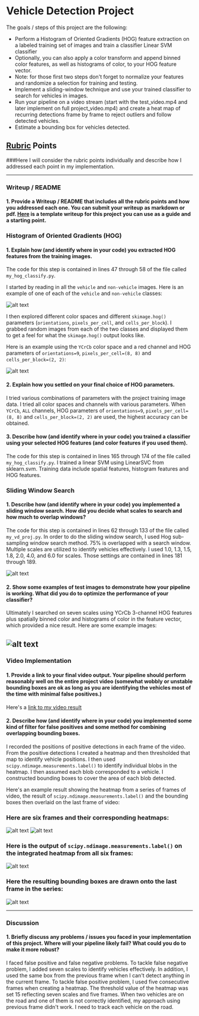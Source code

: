 
# **Vehicle Detection Project**

The goals / steps of this project are the following:

* Perform a Histogram of Oriented Gradients (HOG) feature extraction on a labeled training set of images and train a classifier Linear SVM classifier
* Optionally, you can also apply a color transform and append binned color features, as well as histograms of color, to your HOG feature vector.
* Note: for those first two steps don't forget to normalize your features and randomize a selection for training and testing.
* Implement a sliding-window technique and use your trained classifier to search for vehicles in images.
* Run your pipeline on a video stream (start with the test_video.mp4 and later implement on full project_video.mp4) and create a heat map of recurring detections frame by frame to reject outliers and follow detected vehicles.
* Estimate a bounding box for vehicles detected.

[//]: # (Image References)
[image1]: ./output_images/car_notcar.jpeg
[image2]: ./output_images/HOG_example.jpeg
[image3]: ./output_images/sliding_windows.jpeg
[image4]: ./output_images/sliding_window.jpeg
[image5]: ./output_images/bboxes.jpeg
[image6]: ./output_images/heatmap.jpeg
[image7]: ./output_images/labels_map.jpeg
[image8]: ./output_images/output_bboxes.jpeg
[video1]: ./output_videos/project_video.mp4

## [Rubric](https://review.udacity.com/#!/rubrics/513/view) Points
###Here I will consider the rubric points individually and describe how I addressed each point in my implementation.  

---
### Writeup / README

#### 1. Provide a Writeup / README that includes all the rubric points and how you addressed each one.  You can submit your writeup as markdown or pdf.  [Here](https://github.com/udacity/CarND-Vehicle-Detection/blob/master/writeup_template.md) is a template writeup for this project you can use as a guide and a starting point.  


### Histogram of Oriented Gradients (HOG)

#### 1. Explain how (and identify where in your code) you extracted HOG features from the training images.

The code for this step is contained in lines 47 through 58 of the file called `my_hog_classify.py`.  

I started by reading in all the `vehicle` and `non-vehicle` images.  Here is an example of one of each of the `vehicle` and `non-vehicle` classes:

![alt text][image1]

I then explored different color spaces and different `skimage.hog()` parameters (`orientations`, `pixels_per_cell`, and `cells_per_block`).  I grabbed random images from each of the two classes and displayed them to get a feel for what the `skimage.hog()` output looks like.

Here is an example using the `YCrCb` color space and a red channel and HOG parameters of `orientations=9`, `pixels_per_cell=(8, 8)` and `cells_per_block=(2, 2)`:


![alt text][image2]

#### 2. Explain how you settled on your final choice of HOG parameters.

I tried various combinations of parameters with the project training image data. I tried all color spaces and channels with various parameters. When `YCrCb`, `ALL` channels, HOG parameters of `orientations=9`, `pixels_per_cell=(8, 8)` and `cells_per_block=(2, 2)` are used, the highest accuracy can be obtained.

#### 3. Describe how (and identify where in your code) you trained a classifier using your selected HOG features (and color features if you used them).

The code for this step is contained in lines 165 through 174 of the file called `my_hog_classify.py`.
I trained a linear SVM using LinearSVC from sklearn.svm. Training data include spatial features, histogram features and HOG features.

### Sliding Window Search

#### 1. Describe how (and identify where in your code) you implemented a sliding window search.  How did you decide what scales to search and how much to overlap windows?

The code for this step is contained in lines 62 through 133 of the file called `my_vd_proj.py`. In order to do the sliding window search, I used Hog sub-sampling window search method. 75% is overlapped with a search window.
Multiple scales are utilized to identify vehicles effectively. I used 1.0, 1.3, 1.5, 1.8, 2.0, 4.0, and 6.0 for scales. Those settings are contained in lines 181 through 189.

![alt text][image3]

#### 2. Show some examples of test images to demonstrate how your pipeline is working.  What did you do to optimize the performance of your classifier?

Ultimately I searched on seven scales using YCrCb 3-channel HOG features plus spatially binned color and histograms of color in the feature vector, which provided a nice result.  Here are some example images:

![alt text][image4]
---

### Video Implementation

#### 1. Provide a link to your final video output.  Your pipeline should perform reasonably well on the entire project video (somewhat wobbly or unstable bounding boxes are ok as long as you are identifying the vehicles most of the time with minimal false positives.)
Here's a [link to my video result](./output_videos/project_video.mp4)


#### 2. Describe how (and identify where in your code) you implemented some kind of filter for false positives and some method for combining overlapping bounding boxes.

I recorded the positions of positive detections in each frame of the video.  From the positive detections I created a heatmap and then thresholded that map to identify vehicle positions.  I then used `scipy.ndimage.measurements.label()` to identify individual blobs in the heatmap.  I then assumed each blob corresponded to a vehicle.  I constructed bounding boxes to cover the area of each blob detected.  

Here's an example result showing the heatmap from a series of frames of video, the result of `scipy.ndimage.measurements.label()` and the bounding boxes then overlaid on the last frame of video:

### Here are six frames and their corresponding heatmaps:

![alt text][image5]
![alt text][image6]

### Here is the output of `scipy.ndimage.measurements.label()` on the integrated heatmap from all six frames:

![alt text][image7]

### Here the resulting bounding boxes are drawn onto the last frame in the series:
![alt text][image8]

---

### Discussion

#### 1. Briefly discuss any problems / issues you faced in your implementation of this project.  Where will your pipeline likely fail?  What could you do to make it more robust?

I faced false positive and false negative problems. To tackle false negative problem, I added seven scales to identify vehicles effectively. In addition, I used the same box from the previous frame when I can't detect anything in the current frame. To tackle false positive problem, I used five consecutive frames when creating a heatmap. The threshold value of the heatmap was set 15 reflecting seven scales and five frames. When two vehicles are on the road and one of them is not correctly identified, my approach using previous frame didn't work. I need to track each vehicle on the road.

